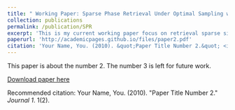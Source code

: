 ```yaml
---
title: " Working Paper: Sparse Phase Retrieval Under Optimal Sampling with Local Guarantee"
collection: publications
permalink: /publication/SPR
excerpt: 'This is my current working paper focus on retrieval sparse signals under optimal sampling complexity. We design an algorithms for sparse phase retrieval and would provide theoretical guarantee for it.'
paperurl: 'http://academicpages.github.io/files/paper2.pdf'
citation: 'Your Name, You. (2010). &quot;Paper Title Number 2.&quot; <i>Journal 1</i>. 1(2).'
---
```

This paper is about the number 2. The number 3 is left for future work.

[Download paper here](http://academicpages.github.io/files/paper2.pdf)

Recommended citation: Your Name, You. (2010). "Paper Title Number 2." <i>Journal 1</i>. 1(2).
